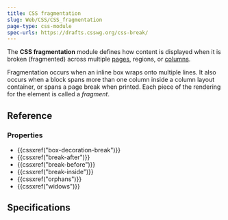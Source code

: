 ```yaml
---
title: CSS fragmentation
slug: Web/CSS/CSS_fragmentation
page-type: css-module
spec-urls: https://drafts.csswg.org/css-break/
---
```




The **CSS fragmentation** module defines how content is displayed when it is broken (fragmented) across multiple [pages](/Web/CSS/CSS_paged_media), regions, or [columns](/Web/CSS/CSS_multicol_layout).

Fragmentation occurs when an inline box wraps onto multiple lines. It also occurs when a block spans more than one column inside a column layout container, or spans a page break when printed. Each piece of the rendering for the element is called a _fragment_.

## Reference

### Properties

- {{cssxref("box-decoration-break")}}
- {{cssxref("break-after")}}
- {{cssxref("break-before")}}
- {{cssxref("break-inside")}}
- {{cssxref("orphans")}}
- {{cssxref("widows")}}

## Specifications


